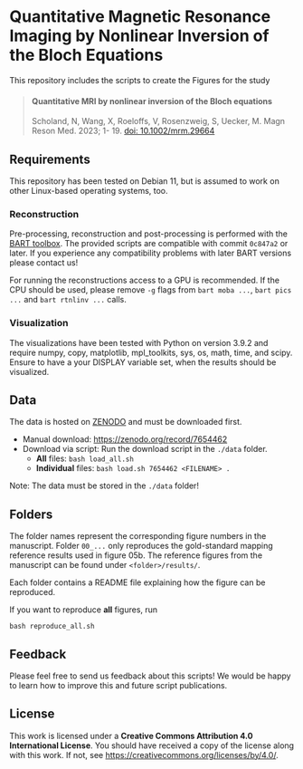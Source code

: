 # Quantitative Magnetic Resonance Imaging by Nonlinear Inversion of the Bloch Equations

This repository includes the scripts to create the Figures for the study

> #### Quantitative MRI by nonlinear inversion of the Bloch equations
> Scholand, N, Wang, X, Roeloffs, V, Rosenzweig, S, Uecker, M. Magn Reson Med. 2023; 1- 19.
> [doi: 10.1002/mrm.29664](https://doi.org/10.1002/mrm.29664)

## Requirements
This repository has been tested on Debian 11, but is assumed to work on other Linux-based operating systems, too.

### Reconstruction
Pre-processing, reconstruction and post-processing is performed with the [BART toolbox](https://github.com/mrirecon/bart).
The provided scripts are compatible with commit `0c847a2` or later.
If you experience any compatibility problems with later BART versions please contact us!

[//]: <> (FIXME: Add DOI for BART version including the Bloch model-based reconstruction)

For running the reconstructions access to a GPU is recommended.
If the CPU should be used, please remove `-g` flags from `bart moba ...`, `bart pics ...` and `bart rtnlinv ...` calls.

### Visualization
The visualizations have been tested with Python on version 3.9.2 and require numpy, copy, matplotlib, mpl_toolkits, sys, os, math, time, and scipy. Ensure to have a your DISPLAY variable set, when the results should be visualized.

## Data
The data is hosted on [ZENODO](https://zenodo.org/) and must be downloaded first.

* Manual download: https://zenodo.org/record/7654462
* Download via script: Run the download script in the `./data` folder.
  * **All** files: `bash load_all.sh`
  * **Individual** files: `bash load.sh 7654462 <FILENAME> . `

Note: The data must be stored in the `./data` folder!


## Folders
The folder names represent the corresponding figure numbers in the manuscript.
Folder `00_...` only reproduces the gold-standard mapping reference results used in figure 05b.
The reference figures from the manuscript can be found under `<folder>/results/`.

Each folder contains a README file explaining how the figure can be reproduced.

If you want to reproduce **all** figures, run

	bash reproduce_all.sh

[//]: <> (FIXME: Add Runtime!)

## Feedback
Please feel free to send us feedback about this scripts!
We would be happy to learn how to improve this and future script publications.


## License
This work is licensed under a **Creative Commons Attribution 4.0 International License**.
You should have received a copy of the license along with this
work. If not, see <https://creativecommons.org/licenses/by/4.0/>.